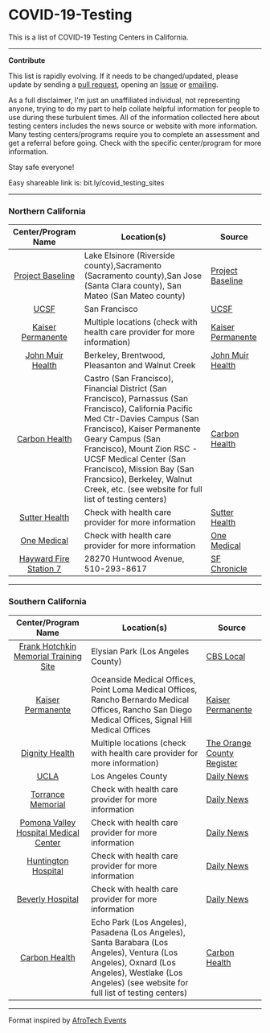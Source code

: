 # COVID-19-Testing
This is a list of COVID-19 Testing Centers in California.

---
**Contribute** 


This list is rapidly evolving. If it needs to be changed/updated, please update by sending a [pull request](https://github.com/awisdom8/COVID-19-Testing/pulls), opening an [Issue](https://github.com/awisdom8/COVID-19-Testing/issues) or [emailing](akhwisdom@gmail.com).

As a full disclaimer, I'm just an unaffiliated individual, not representing anyone, trying to do my part to help collate helpful information for people to use during these turbulent times. All of the information collected here about testing centers includes the news source or website with more information. Many testing centers/programs require you to complete an assessment and get a referral before going. Check with the specific center/program for more information.

Stay safe everyone!

Easy shareable link is: bit.ly/covid_testing_sites

---

### Northern California

Center/Program Name    | Location(s)      |  Source
:---------------------:|  --------------- |  --------------- 
[Project Baseline](https://www.projectbaseline.com/study/covid-19/) | Lake Elsinore (Riverside county),Sacramento (Sacramento county),San Jose (Santa Clara county), San Mateo (San Mateo county) | [Project Baseline](https://www.projectbaseline.com/study/covid-19/)
[UCSF](https://www.ucsf.edu/news/2020/03/416901/ucsf-health-statement-coronavirus-test-availability) | San Francisco | [UCSF](https://www.ucsf.edu/news/2020/03/416901/ucsf-health-statement-coronavirus-test-availability)
[Kaiser Permanente](https://healthy.kaiserpermanente.org/southern-california/health-wellness/coronavirus-information) | Multiple locations (check with health care provider for more information) | [Kaiser Permanente](https://healthy.kaiserpermanente.org/northern-california/health-wellness/coronavirus-information)
[John Muir Health](https://www.johnmuirhealth.com/patients-and-visitors/coronavirus/get-care.html#test) | Berkeley, Brentwood, Pleasanton and Walnut Creek | [John Muir Health](https://www.sfchronicle.com/health/article/Where-can-I-get-a-coronavirus-test-in-the-Bay-15136054.php)
[Carbon Health](https://carbonhealth.com/coronavirus/covid-19-testing-centers) | Castro (San Francisco), Financial District (San Francisco), Parnassus (San Francisco), California Pacific Med Ctr-Davies Campus (San Francisco), Kaiser Permanente Geary Campus (San Francisco), Mount Zion RSC - UCSF Medical Center (San Francisco), Mission Bay (San Francsico), Berkeley, Walnut Creek, etc. (see website for full list of testing centers) | [Carbon Health](https://carbonhealth.com/coronavirus)
[Sutter Health](https://www.sutterhealth.org/for-patients/health-alerts/2019-novel-coronavirus) | Check with health care provider for more information | [Sutter Health](https://www.sutterhealth.org/for-patients/health-alerts/2019-novel-coronavirus)
[One Medical](https://www.onemedical.com/blog/live-well/what-you-should-know-about-coronavirus) | Check with health care provider for more information | [One Medical](https://www.onemedical.com/blog/live-well/what-you-should-know-about-coronavirus)
[Hayward Fire Station 7](https://www.sfchronicle.com/health/article/Where-can-I-get-a-coronavirus-test-in-the-Bay-15136054.php) | 28270 Huntwood Avenue, 510-293-8617 | [SF Chronicle](https://www.sfchronicle.com/health/article/Where-can-I-get-a-coronavirus-test-in-the-Bay-15136054.php)


---

### Southern California
Center/Program Name    | Location(s)      |  Source
:---------------------:|  --------------- |  --------------- 
[Frank Hotchkin Memorial Training Site](https://www.google.com/maps/place/Frank+Hotchkin+Memorial+Training+Center/@34.0693244,-118.2425918,15z/data=!4m5!3m4!1s0x0:0x783aeb588f1cc9d3!8m2!3d34.0693244!4d-118.2425918) | Elysian Park (Los Angeles County) | [CBS Local](https://losangeles.cbslocal.com/2020/03/27/drive-thru-coronavirus-testing-elysian-park/)
[Kaiser Permanente](https://healthy.kaiserpermanente.org/southern-california/health-wellness/coronavirus-information) | Oceanside Medical Offices, Point Loma Medical Offices, Rancho Bernardo Medical Offices, Rancho San Diego Medical Offices, Signal Hill Medical Offices| [Kaiser Permanente](https://healthy.kaiserpermanente.org/southern-california/health-wellness/coronavirus-information)
[Dignity Health](https://www.dignityhealth.org/coronavirus-disease-2019) | Multiple locations (check with health care provider for more information) | [The Orange County Register](https://www.ocregister.com/2020/03/19/two-caronavirus-test-centers-open-in-o-c-but-limited-operations-dont-come-close-to-meeting-demand/) 
[UCLA](https://www.uclahealth.org/coronavirus) | Los Angeles County | [Daily News](https://www.dailynews.com/2020/03/19/coronavirus-test-sites-grow-in-la-county-but-you-must-be-sick-and-follow-protocol-to-be-tested/)
[Torrance Memorial](https://www.dailynews.com/2020/03/19/coronavirus-test-sites-grow-in-la-county-but-you-must-be-sick-and-follow-protocol-to-be-tested/) | Check with health care provider for more information | [Daily News](https://www.dailynews.com/2020/03/19/coronavirus-test-sites-grow-in-la-county-but-you-must-be-sick-and-follow-protocol-to-be-tested/)
[Pomona Valley Hospital Medical Center](https://www.dailynews.com/2020/03/19/coronavirus-test-sites-grow-in-la-county-but-you-must-be-sick-and-follow-protocol-to-be-tested/) | Check with health care provider for more information | [Daily News](https://www.dailynews.com/2020/03/19/coronavirus-test-sites-grow-in-la-county-but-you-must-be-sick-and-follow-protocol-to-be-tested/)
[Huntington Hospital](https://www.dailynews.com/2020/03/19/coronavirus-test-sites-grow-in-la-county-but-you-must-be-sick-and-follow-protocol-to-be-tested/) | Check with health care provider for more information | [Daily News](https://www.dailynews.com/2020/03/19/coronavirus-test-sites-grow-in-la-county-but-you-must-be-sick-and-follow-protocol-to-be-tested/)
[Beverly Hospital](https://www.dailynews.com/2020/03/19/coronavirus-test-sites-grow-in-la-county-but-you-must-be-sick-and-follow-protocol-to-be-tested/) | Check with health care provider for more information| [Daily News](https://www.dailynews.com/2020/03/19/coronavirus-test-sites-grow-in-la-county-but-you-must-be-sick-and-follow-protocol-to-be-tested/)
[Carbon Health](https://carbonhealth.com/coronavirus/covid-19-testing-centers) | Echo Park (Los Angeles), Pasadena (Los Angeles), Santa Barabara (Los Angeles), Ventura (Los Angeles), Oxnard (Los Angeles), Westlake (Los Angeles) (see website for full list of testing centers) | [Carbon Health](https://carbonhealth.com/coronavirus)


---
Format inspired by [AfroTech Events](https://github.com/helloayo/AfroTech-Events/blob/master/archive/2019.md)
